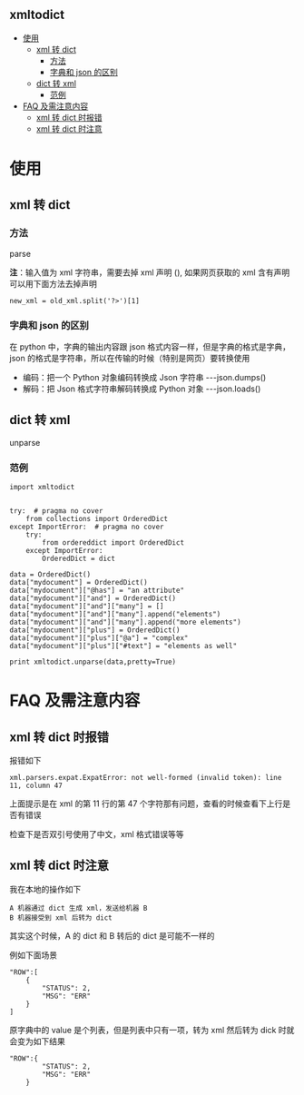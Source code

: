 ## xmltodict
<!-- vim-markdown-toc GFM -->
* [使用](#使用)
    * [xml 转 dict](#xml-转-dict)
        * [方法](#方法)
        * [字典和 json 的区别](#字典和-json-的区别)
    * [dict 转 xml](#dict-转-xml)
        * [范例](#范例)
* [FAQ 及需注意内容](#faq-及需注意内容)
    * [xml 转 dict 时报错](#xml-转-dict-时报错)
    * [xml 转 dict 时注意](#xml-转-dict-时注意)

<!-- vim-markdown-toc -->
# 使用

## xml 转 dict

### 方法

parse

**注**：输入值为 xml 字符串，需要去掉 xml 声明 (<?xml version="1.0" encoding="UTF-8"?>), 如果网页获取的 xml 含有声明可以用下面方法去掉声明

```
new_xml = old_xml.split('?>')[1]
```

### 字典和 json 的区别

在 python 中，字典的输出内容跟 json 格式内容一样，但是字典的格式是字典，json 的格式是字符串，所以在传输的时候（特别是网页）要转换使用

* 编码：把一个 Python 对象编码转换成 Json 字符串 ---json.dumps()
* 解码：把 Json 格式字符串解码转换成 Python 对象 ---json.loads()

## dict 转 xml

unparse

### 范例

```
import xmltodict


try:  # pragma no cover
    from collections import OrderedDict
except ImportError:  # pragma no cover
    try:
        from ordereddict import OrderedDict
    except ImportError:
        OrderedDict = dict

data = OrderedDict()
data["mydocument"] = OrderedDict()
data["mydocument"]["@has"] = "an attribute"
data["mydocument"]["and"] = OrderedDict()
data["mydocument"]["and"]["many"] = []
data["mydocument"]["and"]["many"].append("elements")
data["mydocument"]["and"]["many"].append("more elements")
data["mydocument"]["plus"] = OrderedDict()
data["mydocument"]["plus"]["@a"] = "complex"
data["mydocument"]["plus"]["#text"] = "elements as well"

print xmltodict.unparse(data,pretty=True)

```

# FAQ 及需注意内容

## xml 转 dict 时报错

报错如下

```
xml.parsers.expat.ExpatError: not well-formed (invalid token): line 11, column 47
```
上面提示是在 xml 的第 11 行的第 47 个字符那有问题，查看的时候查看下上行是否有错误

检查下是否双引号使用了中文，xml 格式错误等等

## xml 转 dict 时注意

我在本地的操作如下

```
A 机器通过 dict 生成 xml，发送给机器 B
B 机器接受到 xml 后转为 dict
```
其实这个时候，A 的 dict 和 B 转后的 dict 是可能不一样的

例如下面场景
```
"ROW":[
    {
        "STATUS": 2, 
        "MSG": "ERR"
    }
]

```
原字典中的 value 是个列表，但是列表中只有一项，转为 xml 然后转为 dick 时就会变为如下结果
```
"ROW":{
        "STATUS": 2, 
        "MSG": "ERR"
    }
```
